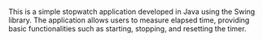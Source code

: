 This is a simple stopwatch application developed in Java using the Swing library. 
The application allows users to measure elapsed time, providing basic functionalities such as starting, stopping, and resetting the timer.
